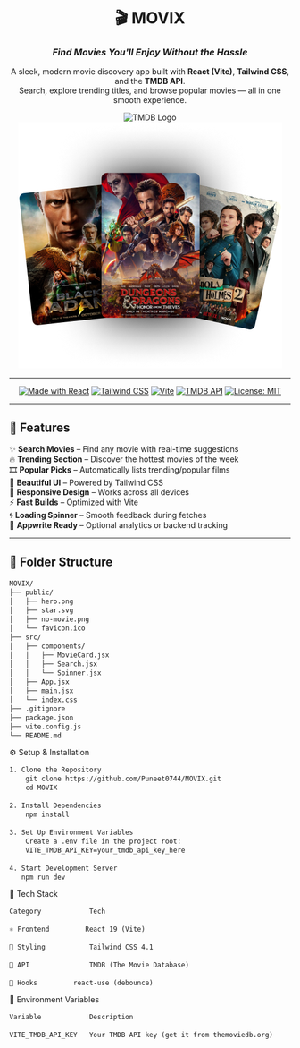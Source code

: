 <div align="center">

# 🎬 **MOVIX**  
### _Find Movies You'll Enjoy Without the Hassle_

A sleek, modern movie discovery app built with **React (Vite)**, **Tailwind CSS**, and the **TMDB API**.  
Search, explore trending titles, and browse popular movies — all in one smooth experience.  

![TMDB Logo](https://upload.wikimedia.org/wikipedia/commons/6/69/The_Movie_Database_%28TMDb%29_Logo.svg#gh-dark-mode-only)
![Hero Banner](public/hero.png)

---

[![Made with React](https://img.shields.io/badge/Made%20with-React-61DBFB?style=for-the-badge&logo=react)](https://react.dev/)
[![Tailwind CSS](https://img.shields.io/badge/Styled%20with-TailwindCSS-38bdf8?style=for-the-badge&logo=tailwind-css)](https://tailwindcss.com/)
[![Vite](https://img.shields.io/badge/Bundled%20with-Vite-646CFF?style=for-the-badge&logo=vite)](https://vitejs.dev/)
[![TMDB API](https://img.shields.io/badge/API-TMDB-01b4e4?style=for-the-badge&logo=themoviedatabase)](https://www.themoviedb.org/)
[![License: MIT](https://img.shields.io/badge/License-MIT-yellow.svg?style=for-the-badge)](./LICENSE)

</div>

---

## 🚀 **Features**

✨ **Search Movies** – Find any movie with real-time suggestions  
🔥 **Trending Section** – Discover the hottest movies of the week  
🎞️ **Popular Picks** – Automatically lists trending/popular films  
🌈 **Beautiful UI** – Powered by Tailwind CSS  
📱 **Responsive Design** – Works across all devices  
⚡ **Fast Builds** – Optimized with Vite  
🌀 **Loading Spinner** – Smooth feedback during fetches  
💾 **Appwrite Ready** – Optional analytics or backend tracking  

---

## 🧩 **Folder Structure**

```
MOVIX/
├── public/
│   ├── hero.png
│   ├── star.svg
│   ├── no-movie.png
│   └── favicon.ico
├── src/
│   ├── components/
│   │   ├── MovieCard.jsx
│   │   ├── Search.jsx
│   │   └── Spinner.jsx
│   ├── App.jsx
│   ├── main.jsx
│   └── index.css
├── .gitignore
├── package.json
├── vite.config.js
└── README.md
```

⚙️ Setup & Installation

```
1. Clone the Repository
	git clone https://github.com/Puneet0744/MOVIX.git
	cd MOVIX

2. Install Dependencies
	npm install

3. Set Up Environment Variables
	Create a .env file in the project root:
	VITE_TMDB_API_KEY=your_tmdb_api_key_here

4. Start Development Server
   npm run dev

```

🧠 Tech Stack
```
Category			Tech

⚛️ Frontend			React 19 (Vite)

🎨 Styling			Tailwind CSS 4.1

🎥 API				TMDB (The Movie Database)

🧩 Hooks			react-use (debounce)
```

🧾 Environment Variables
```
Variable			Description

VITE_TMDB_API_KEY	Your TMDB API key (get it from themoviedb.org)
```

